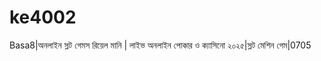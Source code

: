 # ke4002
Basa8|অনলাইন স্লট গেমস রিয়েল মানি | লাইভ অনলাইন পোকার ও ক্যাসিনো ২০২৫|স্লট মেশিন গেম|0705 
